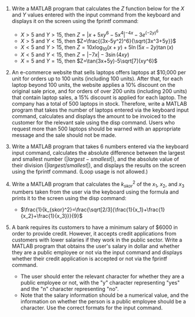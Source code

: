 1. Write a MATLAB program that calculates the $Z$ function below for the $X$ and $Y$ values entered with the input command from the keyboard and displays it on the screen using the fprintf command:
   - $X>5$ and $Y>15$, then $Z=|x+5xy^6-5x^4|^{-4x}-3e^{{(-2y)}^6}$
   - $X>5$ and $Y<15$, then $Z=\frac{(3x-5y^2)^6}{\sqrt{3x^3+5y}}$
   - $X<5$ and $Y>15$, then $Z=10x\log_{10}(x+y)+5\ln(5x-2y)\tan(x)$
   - $X<5$ and $Y<15$, then $Z=|-7x|-3\sin(4xy)$
   - $X=5$ and $Y=15$, then $Z=\tan(3x+5y)-5\sqrt[7]{xy^6}$

2. An e-commerce website that sells laptops offers laptops at $10,000 per unit for orders up to 100 units (including 100 units). After that, for each laptop beyond 100 units, the website applies a 10% discount on the original sale price, and for orders of over 200 units (including 200 units) that contain laptop sales, a 15% discount is applied for each laptop. The company has a total of 500 laptops in stock. Therefore, write a MATLAB program that takes the number of laptops entered via the keyboard input command, calculates and displays the amount to be invoiced to the customer for the relevant sale using the disp command. Users who request more than 500 laptops should be warned with an appropriate message and the sale should not be made.

3. Write a MATLAB program that takes 6 numbers entered via the keyboard input command, calculates the absolute difference between the largest and smallest number ($|largest - smallest|$), and the absolute value of their division ($|largest/smallest|$), and displays the results on the screen using the fprintf command. (Loop usage is not allowed.)

4. Write a MATLAB program that calculates the $k_{skor}^2$ of the $x_1$, $x_2$, and $x_3$ numbers taken from the user via the keyboard using the formula and prints it to the screen using the disp command:
   - $\frac{1}{k_{skor}^2}=\frac{\sqrt[2/3]{\frac{1}{x_1}+\frac{1}{x_2}+\frac{1}{x_3}}}{9}$

5. A bank requires its customers to have a minimum salary of $6000 in order to provide credit. However, it accepts credit applications from customers with lower salaries if they work in the public sector. Write a MATLAB program that obtains the user's salary in dollar and whether they are a public employee or not via the input command and displays whether their credit application is accepted or not via the fprintf command. 
   - The user should enter the relevant character for whether they are a public employee or not, with the "y" character representing "yes" and the "n" character representing "no".
   - Note that the salary information should be a numerical value, and the information on whether the person is a public employee should be a character. Use the correct formats for the input command.
